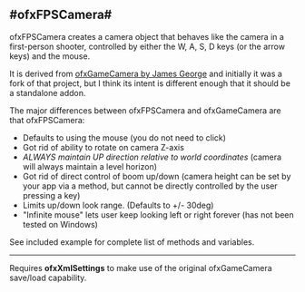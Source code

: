#ofxFPSCamera#
---

ofxFPSCamera creates a camera object that behaves like the camera in a first-person shooter, controlled by either the W, A, S, D keys (or the arrow keys) and the mouse.

It is derived from [ofxGameCamera by James George](https://github.com/Flightphase/ofxGameCamera) and initially it was a fork of that project, but I think its intent is different enough that it should be a standalone addon.

The major differences between ofxFPSCamera and ofxGameCamera are that ofxFPSCamera:

* Defaults to using the mouse (you do not need to click)
* Got rid of ability to rotate on camera Z-axis
* *ALWAYS maintain UP direction relative to world coordinates* (camera will always maintain a level horizon)
* Got rid of direct control of boom up/down (camera height can be set by your app via a method, but cannot be directly controlled by the user pressing a key)
* Limits up/down look range. (Defaults to +/- 30deg)
* "Infinite mouse" lets user keep looking left or right forever (has not been tested on Windows)

See included example for complete list of methods and variables.


----
Requires __ofxXmlSettings__ to make use of the original ofxGameCamera save/load capability.